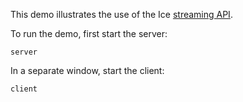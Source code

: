 This demo illustrates the use of the Ice [streaming API][1].

To run the demo, first start the server:

```
server
```

In a separate window, start the client:

```
client
```

[1]: https://doc.zeroc.com/display/IceSwift/Streaming+Interfaces
